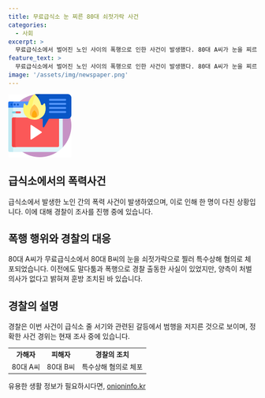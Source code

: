 ```yaml
---
title: 무료급식소 눈 찌른 80대 쇠젓가락 사건
categories:
  - 사회
excerpt: >
  무료급식소에서 벌어진 노인 사이의 폭행으로 인한 사건이 발생했다. 80대 A씨가 눈을 찌르는 행동을 한 혐의로 경찰에 체포되었고, 피해자 B씨는 병원으로 옮겨져 치료를 받고 있다. 이전에도 둘 간의 말다툼과 폭행이 있었지만, 처벌 의사가 없어 훈방 조치됐다. 경찰은 급식소 줄을 서는 문제로 갈등을 빚다 범행을 저지른 것으로 보인다고 전했다.
feature_text: >
  무료급식소에서 벌어진 노인 사이의 폭행으로 인한 사건이 발생했다. 80대 A씨가 눈을 찌르는 행동을 한 혐의로 경찰에 체포되었고, 피해자 B씨는 병원으로 옮겨져 치료를 받고 있다. 이전에도 둘 간의 말다툼과 폭행이 있었지만, 처벌 의사가 없어 훈방 조치됐다. 경찰은 급식소 줄을 서는 문제로 갈등을 빚다 범행을 저지른 것으로 보인다고 전했다.
image: '/assets/img/newspaper.png'
---
```


<p><img src="/assets/img/news.png" alt="rentncar 속보" /></p>

<h2 data-ke-size="size26">급식소에서의 폭력사건</h2>

<p data-ke-size="size16">급식소에서 발생한 노인 간의 폭력 사건이 발생하였으며, 이로 인해 한 명이 다친 상황입니다. 이에 대해 경찰이 조사를 진행 중에 있습니다.</p>

<h2 data-ke-size="size26">폭행 행위와 경찰의 대응</h2>

<p data-ke-size="size16">80대 A씨가 무료급식소에서 80대 B씨의 눈을 쇠젓가락으로 찔러 특수상해 혐의로 체포되었습니다. 이전에도 말다툼과 폭행으로 경찰 출동한 사실이 있었지만, 양측이 처벌 의사가 없다고 밝혀져 훈방 조치된 바 있습니다.</p>

<h2 data-ke-size="size26">경찰의 설명</h2>

<p data-ke-size="size16">경찰은 이번 사건이 급식소 줄 서기와 관련된 갈등에서 범행을 저지른 것으로 보이며, 정확한 사건 경위는 현재 조사 중에 있습니다.</p>

<table>
  <tr>
    <td style="text-align: center; height: 17px;"><b>가해자</b></td>
    <td style="text-align: center; height: 17px;"><b>피해자</b></td>
    <td style="text-align: center; height: 17px;"><b>경찰의 조치</b></td>
  </tr>
  <tr>
    <td style="text-align: center; height: 17px;">80대 A씨</td>
    <td style="text-align: center; height: 17px;">80대 B씨</td>
    <td style="text-align: center; height: 17px;">특수상해 혐의로 체포</td>
  </tr>
</table>
유용한 생활 정보가 필요하시다면, <a href="https://onioninfo.kr" rel="dofollow">onioninfo.kr</a>


